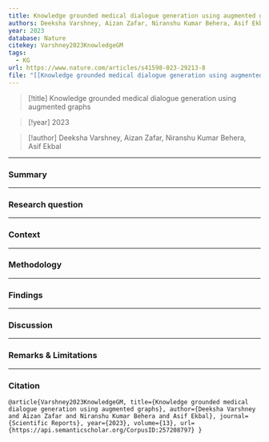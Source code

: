 ```yaml
---
title: Knowledge grounded medical dialogue generation using augmented graphs
authors: Deeksha Varshney, Aizan Zafar, Niranshu Kumar Behera, Asif Ekbal
year: 2023
database: Nature
citekey: Varshney2023KnowledgeGM
tags:
  - KG
url: https://www.nature.com/articles/s41598-023-29213-8
file: "[[Knowledge grounded medical dialogue generation using augmented graphs.pdf]]"
---
```


>[!title]
> Knowledge grounded medical dialogue generation using augmented graphs


>[!year]
2023

>[!author]
Deeksha Varshney, Aizan Zafar, Niranshu Kumar Behera, Asif Ekbal


------------------------------------

### Summary


------------------------------------

### Research question


------------------------------------

### Context


------------------------------------

### Methodology


------------------------------------

### Findings


------------------------------------

### Discussion


------------------------------------

### Remarks & Limitations


------------------------------------

### Citation

```
@article{Varshney2023KnowledgeGM, title={Knowledge grounded medical dialogue generation using augmented graphs}, author={Deeksha Varshney and Aizan Zafar and Niranshu Kumar Behera and Asif Ekbal}, journal={Scientific Reports}, year={2023}, volume={13}, url={https://api.semanticscholar.org/CorpusID:257208797} }
```